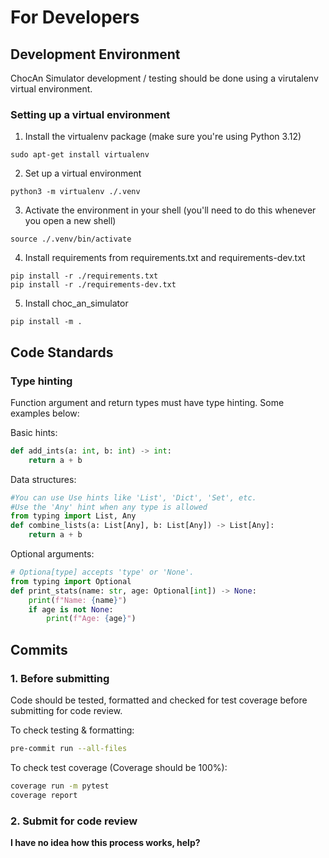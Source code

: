# For Developers


## Development Environment
ChocAn Simulator development / testing should be done using a virutalenv virtual environment.
### Setting up a virtual environment
1) Install the virtualenv package (make sure you're using Python 3.12)

```
sudo apt-get install virtualenv
```

2) Set up a virtual environment

```
python3 -m virtualenv ./.venv
```

3) Activate the environment in your shell (you'll need to do this whenever you open a new shell)

```
source ./.venv/bin/activate
```

4) Install requirements from requirements.txt and requirements-dev.txt

```
pip install -r ./requirements.txt
pip install -r ./requirements-dev.txt
```

5) Install choc_an_simulator

```
pip install -m .
```

## Code Standards

### Type hinting

Function argument and return types must have type hinting. Some examples below:

Basic hints:
```python
def add_ints(a: int, b: int) -> int:
    return a + b
```
Data structures:
```python
#You can use Use hints like 'List', 'Dict', 'Set', etc.
#Use the 'Any' hint when any type is allowed
from typing import List, Any
def combine_lists(a: List[Any], b: List[Any]) -> List[Any]:
    return a + b
```
Optional arguments:
```python
# Optiona[type] accepts 'type' or 'None'.
from typing import Optional
def print_stats(name: str, age: Optional[int]) -> None:
    print(f"Name: {name}")
    if age is not None:
        print(f"Age: {age}")
```

## Commits

### 1. Before submitting
Code should be tested, formatted and checked for test coverage before submitting for code review.

To check testing & formatting:
```bash
pre-commit run --all-files
```
To check test coverage (Coverage should be 100%):
```bash
coverage run -m pytest
coverage report
```
### 2. Submit for code review

**I have no idea how this process works, help?**
